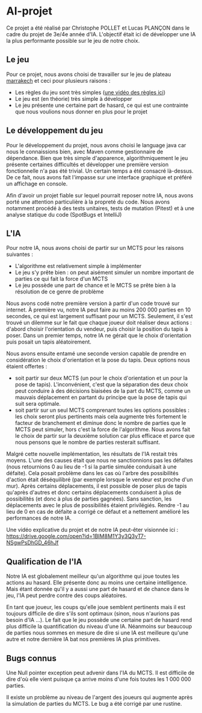 # AI-projet

Ce projet a été réalisé par Christophe POLLET et Lucas PLANÇON dans le cadre du projet de 3e/4e année d'IA. L'objectif était ici de développer une IA la plus performante possible sur le jeu de notre choix.

## Le jeu

Pour ce projet, nous avons choisi de travailler sur le jeu de plateau [marrakech](https://boardgamegeek.com/boardgame/29223/marrakech) et ceci pour plusieurs raisons :
 - Les règles du jeu sont très simples ([une vidéo des règles ici](https://www.youtube.com/watch?v=HRiBzxqTS1g))
 - Le jeu est (en théorie) très simple à développer
 - Le jeu présente une certaine part de hasard, ce qui est une contrainte que nous voulions nous donner en plus pour le projet
 
## Le développement du jeu

Pour le développement du projet, nous avons choisi le language java car nous le connaissions bien, avec Maven comme gestionnaire de dépendance.
Bien que très simple d'apparence, algorithmiquement le jeu présente certaines difficultés et développer une première version fonctionnelle n'a pas été trivial. Un certain temps a été consacré là-dessus.
De ce fait, nous avons fait l'impasse sur une interface graphique et préféré un affichage en console.

Afin d'avoir un projet fiable sur lequel pourrait reposer notre IA, nous avons porté une attention particulière à la propreté du code.
Nous avons notamment procédé à des tests unitaires, tests de mutation (Pitest) et à une analyse statique du code (SpotBugs et IntelliJ)

## L'IA

Pour notre IA, nous avons choisi de partir sur un MCTS pour les raisons suivantes :
 - L'algorithme est relativement simple à implémenter
 - Le jeu s'y prête bien : on peut aisément simuler un nombre important de parties ce qui fait la force d'un MCTS
 - Le jeu possède une part de chance et le MCTS se prête bien à la résolution de ce genre de problème

Nous avons codé notre première version à partir d'un code trouvé sur internet.
À première vu, notre IA peut faire au moins 200 000 parties en 10 secondes, ce qui est largement suffisant pour un MCTS.
Seulement, il s'est trouvé un dilemme sur le fait que chaque joueur doit réaliser deux actions : d'abord choisir l'orientation du vendeur, puis choisir la position du tapis à poser.
Dans un premier temps, notre IA ne gérait que le choix d'orientation puis posait un tapis aléatoirement.

Nous avons ensuite entamé une seconde version capable de prendre en considération le choix d'orientation et la pose du tapis. Deux options nous étaient offertes :
- soit partir sur deux MCTS (un pour le choix d'orientation et un pour la pose de tapis). L'inconvénient, c'est que la séparation des deux choix peut conduire à des décisions biaisées de la part du MCTS, comme un mauvais déplacement en partant du principe que la pose de tapis qui suit sera optimale.
- soit partir sur un seul MCTS comprenant toutes les options possibles : les choix seront plus pertinents mais cela augmente très fortement le facteur de branchement et diminue donc le nombre de parties que le MCTS peut simuler, hors c'est la force de l'algorithme.
Nous avons fait le choix de partir sur la deuxième solution car plus efficace et parce que nous pensons que le nombre de parties resterait suffisant.

Malgré cette nouvelle implémentation, les résultats de l'IA restait très moyens.
L'une des causes était que nous ne sanctionnions pas les défaites (nous retournions 0 au lieu de -1 si la partie simulée conduisait à une défaite).
Cela posait problème dans les cas où l'arbre des possibilités d'action était déséquilibré (par exemple lorsque le vendeur est proche d'un mur). Après certains déplacements, il est possible de poser plus de tapis qu'après d'autres et donc certains déplacements conduisent à plus de possibilités (et donc à plus de parties gagnées).
Sans sanction, les déplacements avec le plus de possibilités étaient privilégiés.
Rendre -1 au lieu de 0 en cas de défaite a corrigé ce défaut et a nettement amélioré les performances de notre IA.

Une vidéo explicative du projet et de notre IA peut-êter visionnée ici : https://drive.google.com/open?id=1BIM8M1Y3y3Q3yT7-NSgwPsDhGD_46hJf

## Qualification de l'IA

Notre IA est globalement meilleur qu'un algorithme qui joue toutes les actions au hasard. Elle présente donc au moins une certaine intelligence. Mais étant donnée qu'il y a aussi une part de hasard et de chance dans le jeu, l'IA peut perdre contre des coups aléatoires.

En tant que joueur, les coups qu'elle joue semblent pertinents mais il est toujours difficile de dire s'ils sont optimaux (sinon, nous n'aurions pas besoin d'IA ...).
Le fait que le jeu possède une certaine part de hasard rend plus difficile la quantification du niveau d'une IA. Néanmoins sur beaucoup de parties nous sommes en mesure de dire si une IA est meilleure qu'une autre et notre dernière IA bat nos premières IA plus primitives.

## Bugs connus

Une Null pointer exception peut advenir dans l'IA du MCTS. Il est difficile de dire d'où elle vient puisque ça arrive moins d'une fois toutes les 1 000 000 parties.

Il existe un problème au niveau de l'argent des joueurs qui augmente après la simulation de parties du MCTS. Le bug a été corrigé par une rustine.
